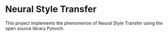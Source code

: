 Neural Style Transfer
=====================
This project implements the phenomenon of Neural Style Transfer using the open source library Pytorch.
